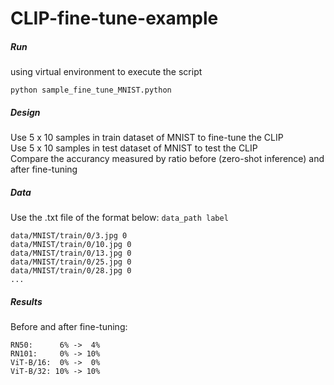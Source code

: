 # CLIP-fine-tune-example

##### Run
using virtual environment to execute the script
```
python sample_fine_tune_MNIST.python
```

##### Design
Use 5 x 10 samples in train dataset of MNIST to fine-tune the CLIP   
Use 5 x 10 samples in test dataset of MNIST to test the CLIP   
Compare the accurancy measured by ratio before (zero-shot inference) and after fine-tuning

##### Data
Use the .txt file of the format below: `data_path label`
```
data/MNIST/train/0/3.jpg 0
data/MNIST/train/0/10.jpg 0
data/MNIST/train/0/13.jpg 0
data/MNIST/train/0/25.jpg 0
data/MNIST/train/0/28.jpg 0
...
```

##### Results
Before and after fine-tuning:
```
RN50:      6% ->  4%
RN101:     0% -> 10%
ViT-B/16:  0% ->  0%
ViT-B/32: 10% -> 10%
```
